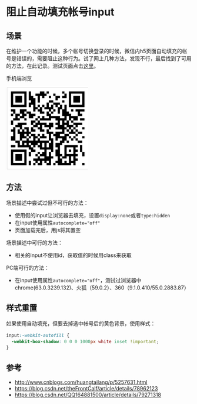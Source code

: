 # 阻止自动填充帐号input
## 场景
在维护一个功能的时候，多个帐号切换登录的时候，微信内h5页面自动填充的帐号是错误的，需要阻止这种行为。试了网上几种方法，发现不行，最后找到了可用的方法，在此记录。测试页面点击[这里](https://xxholic.github.io/lab/lab-html/input-auto.html)。

手机端浏览

![二维码](../images/2-1.png)
## 方法
场景描述中尝试过但不可行的方法：
- 使用假的input让浏览器去填充，设置`display:none`或者`type:hidden`
- 在input使用属性`autocomplete="off"`
- 页面加载完后，用js将其置空

场景描述中可行的方法：
- 相关的input不使用id，获取值的时候用class来获取

PC端可行的方法：
- 在input使用属性`autocomplete="off"`，测试过浏览器中chrome(63.0.3239.132)、火狐（59.0.2）、360（9.1.0.410/55.0.2883.87）

## 样式重置
如果使用自动填充，但要去掉选中帐号后的黄色背景，使用样式：
```css
input:-webkit-autofill {
  -webkit-box-shadow: 0 0 0 1000px white inset !important;
}
```
## 参考
- http://www.cnblogs.com/huangtailang/p/5257631.html
- https://blog.csdn.net/theFrontCalf/article/details/78962123
- https://blog.csdn.net/QQ164881500/article/details/79271318